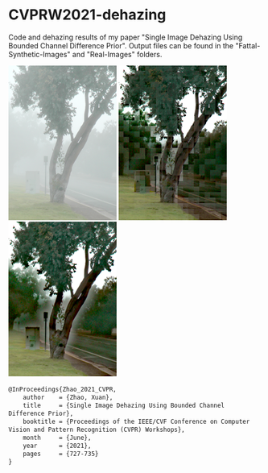 # CVPRW2021-dehazing

Code and dehazing results of my paper "Single Image Dehazing Using Bounded Channel Difference Prior". 
Output files can be found in the "Fattal-Synthetic-Images" and "Real-Images" folders.

![Dehazing Example-Input](https://github.com/zx3682836/CVPRW-dehazing/blob/main/Real-Images/tree_input.png)
![Dehazing Example-Intermediate output](https://github.com/zx3682836/CVPRW-dehazing/blob/main/Real-Images/TREE_3result.png)
![Dehazing Example-Final output](https://github.com/zx3682836/CVPRW-dehazing/blob/main/Real-Images/tree_result.png)

```
@InProceedings{Zhao_2021_CVPR,
    author    = {Zhao, Xuan},
    title     = {Single Image Dehazing Using Bounded Channel Difference Prior},
    booktitle = {Proceedings of the IEEE/CVF Conference on Computer Vision and Pattern Recognition (CVPR) Workshops},
    month     = {June},
    year      = {2021},
    pages     = {727-735}
}

```
